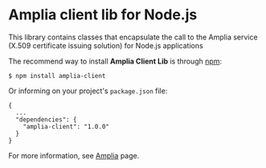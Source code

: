 Amplia client lib for Node.js
===============================
This library contains classes that encapsulate the call to the Amplia
service (X.509 certificate issuing solution) for Node.js applications

The recommend way to install **Amplia Client Lib** is through [npm](https://www.npmjs.com/):

    $ npm install amplia-client

Or informing on your project's `package.json` file:

    {
      ...
      "dependencies": {
        "amplia-client": "1.0.0"
      }
    }

For more information, see [Amplia](http://www.lacunasoftware.com/en/certificate/#/amplia) page.